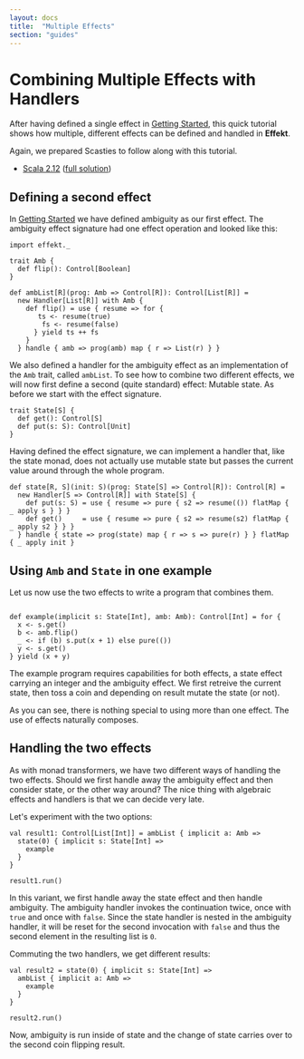 ```yaml
---
layout: docs
title:  "Multiple Effects"
section: "guides"
---
```


# Combining Multiple Effects with Handlers
After having defined a single effect in [Getting Started](./getting-started), this quick tutorial shows how multiple, different effects can be defined and handled in **Effekt**.

Again, we prepared Scasties to follow along with this tutorial.

- [Scala 2.12](https://scastie.scala-lang.org/y2xwgsrNT5iKXk0ghfbHJg) ([full solution](https://scastie.scala-lang.org/8z6r2243S02DB50zbetshQ))

## Defining a second effect
In [Getting Started](./getting-started) we have defined ambiguity as our
first effect. The ambiguity effect signature had one effect operation
and looked like this:

```tut:book:silent
import effekt._

trait Amb {
  def flip(): Control[Boolean]
}
```

```tut:book:silent:decorate(.boilerplate)
def ambList[R](prog: Amb => Control[R]): Control[List[R]] =
  new Handler[List[R]] with Amb {
    def flip() = use { resume => for {
       ts <- resume(true)
        fs <- resume(false)
      } yield ts ++ fs
    }
  } handle { amb => prog(amb) map { r => List(r) } }
```
We also defined a handler for the ambiguity effect as an implementation
of the `Amb` trait, called `ambList`. To see how to combine two
different effects, we will now first define a second (quite standard)
effect: Mutable state. As before we start with the effect signature.

```tut:book:silent
trait State[S] {
  def get(): Control[S]
  def put(s: S): Control[Unit]
}
```
Having defined the effect signature, we can implement a handler that,
like the state monad, does not actually use mutable state but passes
the current value around through the whole program.


```tut:book:silent
def state[R, S](init: S)(prog: State[S] => Control[R]): Control[R] =
  new Handler[S => Control[R]] with State[S] {
    def put(s: S) = use { resume => pure { s2 => resume(()) flatMap { _ apply s } } }
    def get()     = use { resume => pure { s2 => resume(s2) flatMap { _ apply s2 } } }
  } handle { state => prog(state) map { r => s => pure(r) } } flatMap { _ apply init }
```

## Using `Amb` and `State` in one example
Let us now use the two effects to write a program that combines them.

```tut:book:silent

def example(implicit s: State[Int], amb: Amb): Control[Int] = for {
  x <- s.get()
  b <- amb.flip()
  _ <- if (b) s.put(x + 1) else pure(())
  y <- s.get()
} yield (x + y)
```
The example program requires capabilities for both effects, a state
effect carrying an integer and the ambiguity effect. We first retreive
the current state, then toss a coin and depending on result mutate the
state (or not).

As you can see, there is nothing special to using more than one effect.
The use of effects naturally composes.

## Handling the two effects
As with monad transformers, we have two different ways of handling the
two effects. Should we first handle away the ambiguity effect and then
consider state, or the other way around? The nice thing with algebraic
effects and handlers is that we can decide very late.

Let's experiment with the two options:

```tut:book:silent
val result1: Control[List[Int]] = ambList { implicit a: Amb =>
  state(0) { implicit s: State[Int] =>
    example
  }
}
```
```tut
result1.run()
```

In this variant, we first handle away the state effect and then handle ambiguity.
The ambiguity handler invokes the continuation twice, once with `true`
and once with `false`. Since the state handler is nested in the
ambiguity handler, it will be reset for the second invocation with `false`
and thus the second element in the resulting list is `0`.

Commuting the two handlers, we get different results:

```tut:book:silent
val result2 = state(0) { implicit s: State[Int] =>
  ambList { implicit a: Amb =>
    example
  }
}
```
```tut
result2.run()
```

Now, ambiguity is run inside of state and the change of state carries
over to the second coin flipping result.
